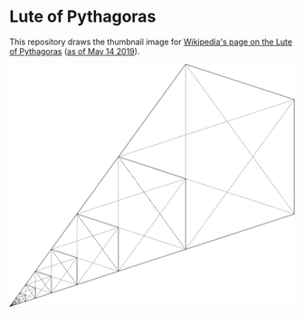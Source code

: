 # Lute of Pythagoras

This repository draws the thumbnail image for [Wikipedia's page on the Lute of Pythagoras](https://en.wikipedia.org/wiki/Lute_of_Pythagoras) ([as of May 14 2019](https://web.archive.org/web/20190514065823/https://en.wikipedia.org/wiki/Lute_of_Pythagoras)).

<img src="./imgs/lute_of_pythagoras.png">

